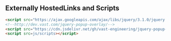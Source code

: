 
## Externally HostedLinks and Scripts

```html
<script src="https://ajax.googleapis.com/ajax/libs/jquery/3.1.0/jquery.min.js"></script>
<!--http://dev.vast.com/jquery-popup-overlay/-->
<script src="https://cdn.jsdelivr.net/gh/vast-engineering/jquery-popup-overlay@1.7.13/jquery.popupoverlay.js"></script>
<script src=js/scripts></script>
```
